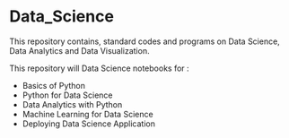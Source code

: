 # Data_Science
This repository contains, standard codes and programs on Data Science, Data Analytics and Data Visualization.


This repository will Data Science notebooks for :

- Basics of Python
- Python for Data Science
- Data Analytics with Python
- Machine Learning for Data Science
- Deploying Data Science Application
